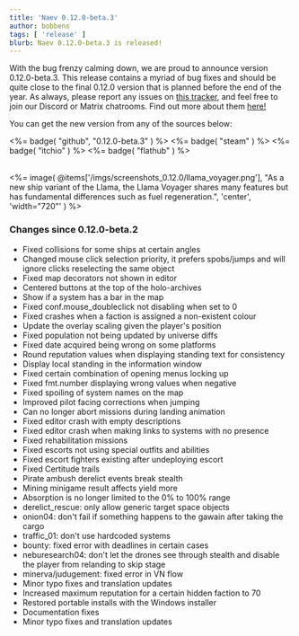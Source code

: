 ```yaml
---
title: 'Naev 0.12.0-beta.3'
author: bobbens
tags: [ 'release' ]
blurb: Naev 0.12.0-beta.3 is released!
---
```


With the bug frenzy calming down, we are proud to announce version 0.12.0-beta.3.
This release contains a myriad of bug fixes and should be quite close to the final 0.12.0 version that is planned before the end of the year.
As always, please report any issues on [this tracker](https://github.com/naev/naev/issues),
and feel free to join our Discord or Matrix chatrooms. Find out more about them [here!](https://naev.org/contact/)

You can get the new version from any of the sources below:

<%= badge( "github", "0.12.0-beta.3" ) %>
<%= badge( "steam" ) %>
<%= badge( "itchio" ) %>
<%= badge( "flathub" ) %>

<br>
<%= image( @items['/imgs/screenshots_0.12.0/llama_voyager.png'], "As a new ship variant of the Llama, the Llama Voyager shares many features but has fundamental differences such as fuel regeneration.", 'center', 'width="720"' ) %>

### Changes since 0.12.0-beta.2
* Fixed collisions for some ships at certain angles
* Changed mouse click selection priority, it prefers spobs/jumps and will ignore clicks reselecting the same object
* Fixed map decorators not shown in editor
* Centered buttons at the top of the holo-archives
* Show if a system has a bar in the map
* Fixed conf.mouse_doubleclick not disabling when set to 0
* Fixed crashes when a faction is assigned a non-existent colour
* Update the overlay scaling given the player's position
* Fixed population not being updated by universe diffs
* Fixed date acquired being wrong on some platforms
* Round reputation values when displaying standing text for consistency
* Display local standing in the information window
* Fixed certain combination of opening menus locking up
* Fixed fmt.number displaying wrong values when negative
* Fixed spoiling of system names on the map
* Improved pilot facing corrections when jumping
* Can no longer abort missions during landing animation
* Fixed editor crash with empty descriptions
* Fixed editor crash when making links to systems with no presence
* Fixed rehabilitation missions
* Fixed escorts not using special outfits and abilities
* Fixed escort fighters existing after undeploying escort
* Fixed Certitude trails
* Pirate ambush derelict events break stealth
* Mining minigame result affects yield more
* Absorption is no longer limited to the 0% to 100% range
* derelict_rescue: only allow generic target space objects
* onion04: don't fail if something happens to the gawain after taking the cargo
* traffic_01: don't use hardcoded systems
* bounty: fixed error with deadlines in certain cases
* neburesearch04: don't let the drones see through stealth and disable the player from relanding to skip stage
* minerva/judugement: fixed error in VN flow
* Minor typo fixes and translation updates
* Increased maximum reputation for a certain hidden faction to 70
* Restored portable installs with the Windows installer
* Documentation fixes
* Minor typo fixes and translation updates
